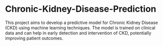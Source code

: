 # Chronic-Kidney-Disease-Prediction


This project aims to develop a predictive model for Chronic Kidney Disease (CKD) using machine learning techniques. The model is trained on clinical data and can help in early detection and intervention of CKD, potentially improving patient outcomes.
